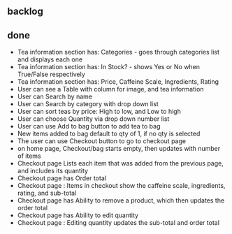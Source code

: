 ## backlog ##


## done ##

* Tea information section has: Categories - goes through categories list and displays each one
* Tea information section has: In Stock? - shows Yes or No when True/False respectively
* Tea information section has: Price, Caffeine Scale, Ingredients, Rating
* User can see a Table with column for image, and tea information
* User can Search by name
* User can Search by category with drop down list
* User can sort teas by price: High to low, and Low to high
* User can choose Quantity via drop down number list
* User can use Add to bag button to add tea to bag
* New items added to bag default to qty of 1, if no qty is selected
* The user can use Checkout button to go to checkout page
* on home page, Checkout/bag starts empty, then updates with number of items
* Checkout page Lists each item that was added from the previous page, and includes its quantity
* Checkout page has Order total
* Checkout page : Items in checkout show the caffeine scale, ingredients, rating, and sub-total
* Checkout page has Ability to remove a product, which then updates the order total
* Checkout page has Ability to edit quantity
* Checkout page : Editing quantity updates the sub-total and order total
